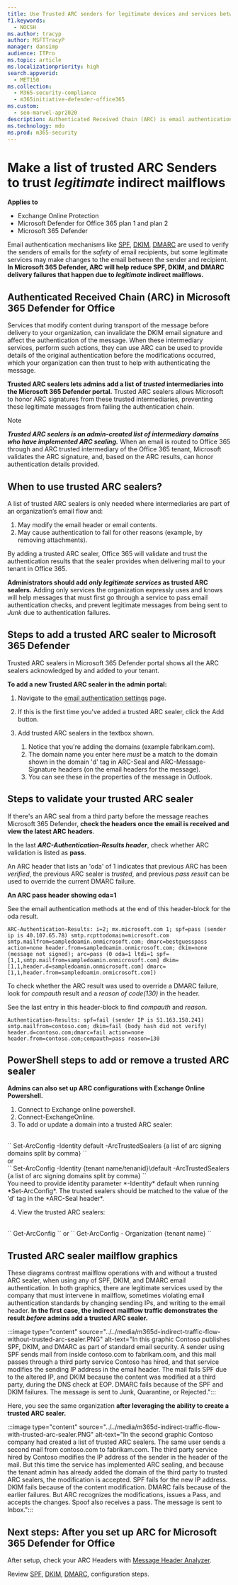 ```yaml
---
title: Use Trusted ARC senders for legitimate devices and services between the sender and receiver
f1.keywords:
  - NOCSH
ms.author: tracyp
author: MSFTTracyP
manager: dansimp
audience: ITPro
ms.topic: article
ms.localizationpriority: high
search.appverid:
  - MET150
ms.collection:
  - M365-security-compliance
  - m365initiative-defender-office365
ms.custom:
  - seo-marvel-apr2020
description: Authenticated Received Chain (ARC) is email authentication that tries to preserve authentication results across devices and any indirect mailflows that come between the sender and recipient. Here's how to make exceptions for your trusted ARC Senders.
ms.technology: mdo
ms.prod: m365-security
---
```


# Make a list of trusted ARC Senders to trust *legitimate* indirect mailflows

**Applies to**

- Exchange Online Protection
- Microsoft Defender for Office 365 plan 1 and plan 2
- Microsoft 365 Defender

Email authentication mechanisms like [SPF](set-up-spf-in-office-365-to-help-prevent-spoofing.md), [DKIM](use-dkim-to-validate-outbound-email.md), [DMARC](use-dmarc-to-validate-email.md) are used to verify the senders of emails for the *safety* of email recipients, but some legitimate services may make changes to the email between the sender and recipient. **In Microsoft 365 Defender, ARC will help reduce SPF, DKIM, and DMARC delivery failures that happen due to *legitimate* indirect mailflows.**

## Authenticated Received Chain (ARC) in Microsoft 365 Defender for Office

Services that modify content during transport of the message before delivery to your organization, can invalidate the DKIM email signature and affect the authentication of the message. When these intermediary services, perform such actions, they can use ARC can be used to provide details of the original authentication before the modifications occurred, which your organization can then trust to help with authenticating the message.  

**Trusted ARC sealers lets admins add a list of *trusted* intermediaries into the Microsoft 365 Defender portal.** Trusted ARC sealers allows Microsoft to honor ARC signatures from these trusted intermediaries, preventing these legitimate messages from failing the authentication chain.

> [!NOTE]
> ***Trusted ARC sealers is an admin-created list of intermediary domains who have implemented ARC sealing.*** When an email is routed to Office 365 through and ARC trusted intermediary of the Office 365 tenant, Microsoft validates the ARC signature, and, based on the ARC results, can honor authentication details provided.

## When to use trusted ARC sealers?

A list of trusted ARC sealers is only needed where intermediaries are part of an organization’s email flow and:

1. May modify the email header or email contents.
2. May cause authentication to fail for other reasons (example, by removing attachments).
 
By adding a trusted ARC sealer, Office 365 will validate and trust the authentication results that the sealer provides when delivering mail to your tenant in Office 365.

**Administrators should add *only legitimate services* as trusted ARC sealers.** Adding only services the organization expressly uses and knows will help messages that must first go through a service to pass email authentication checks, and prevent legitimate messages 
from being sent to *Junk* due to authentication failures.

## Steps to add a trusted ARC sealer to Microsoft 365 Defender

Trusted ARC sealers in Microsoft 365 Defender portal shows all the ARC sealers acknowledged by and added to your tenant.

**To add a new Trusted ARC sealer in the admin portal:**

1. Navigate to the [email authentication settings](https://security.microsoft.com/authentication?viewid=ARC) page.

2. If this is the first time you've added a trusted ARC sealer, click the Add button.
3. Add trusted ARC sealers in the textbox shown.
    1. Notice that you're adding the domains (example fabrikam.com).
    1. The domain name you enter here *must* be a match to the domain shown in the domain 'd' tag in ARC-Seal and ARC-Message-Signature headers (on the email headers for the message).
    1. You can see these in the properties of the message in Outlook.

## Steps to validate your trusted ARC sealer

If there's an ARC seal from a third party before the message reaches Microsoft 365 Defender, **check the headers once the email is received and view the latest ARC headers**.

In the last ***ARC-Authentication-Results header***, check whether ARC validation is listed as **pass**.

An ARC header that lists an 'oda' of 1 indicates that previous ARC has been *verified*, the previous ARC sealer is *trusted*, and previous *pass result* can be used to override the current DMARC failure.

**An ARC pass header showing oda=1**

See the email authentication methods at the end of this header-block for the oda result.

``
ARC-Authentication-Results: i=2; mx.microsoft.com 1; spf=pass (sender ip is
40.107.65.78) smtp.rcpttodomain=microsoft.com
smtp.mailfrom=sampledoamin.onmicrosoft.com; dmarc=bestguesspass action=none
header.from=sampledoamin.onmicrosoft.com; dkim=none (message not signed);
arc=pass (0 oda=1 ltdi=1
spf=[1,1,smtp.mailfrom=sampledoamin.onmicrosoft.com]
dkim=[1,1,header.d=sampledoamin.onmicrosoft.com]
dmarc=[1,1,header.from=sampledoamin.onmicrosoft.com])
``

To check whether the ARC result was used to override a DMARC failure, look for *compauth* result and a *reason of code(130)* in the header.

See the last entry in this header-block to find *compauth* and *reason*.

``
Authentication-Results: spf=fail (sender IP is 51.163.158.241)
smtp.mailfrom=contoso.com; dkim=fail (body hash did not verify)
header.d=contoso.com;dmarc=fail action=none
header.from=contoso.com;compauth=pass reason=130
``

## PowerShell steps to add or remove a trusted ARC sealer

**Admins can also set up ARC configurations with Exchange Online Powershell.**

1. Connect to Exchange online powershell.
2. Connect-ExchangeOnline.
3. To add or update a domain into a trusted ARC sealer:
</br>
``
Set-ArcConfig -Identity default -ArcTrustedSealers {a list of arc signing domains split by comma}
``
</br>or</br>
``
Set-ArcConfig -Identity {tenant name/tenanid}\default -ArcTrustedSealers {a list of arc signing domains split by comma}
``
</br>You need to provide identity parameter *-Identity* default when running *Set-ArcConfig*. The trusted sealers should be matched to the value of the 'd' tag in the *ARC-Seal header*.

4. View the trusted ARC sealers:
</br>
``
Get-ArcConfig
``
or
``
Get-ArcConfig - Organization {tenant name}
``

## Trusted ARC sealer mailflow graphics

These diagrams contrast mailflow operations with and without a trusted ARC sealer, when using any of SPF, DKIM, and DMARC email authentication. In both graphics, there are legitimate services used by the company that must intervene in mailflow, sometimes violating email authentication standards by changing sending IPs, and writing to the email header. **In the first case, the indirect mailflow traffic demonstrates the result *before* admins add a trusted ARC sealer.**

:::image type="content" source="../../media/m365d-indirect-traffic-flow-without-trusted-arc-sealer.PNG" alt-text="In this graphic Contoso publishes SPF, DKIM, and DMARC as part of standard email security. A sender using SPF sends mail from inside contoso.com to fabrikam.com, and this mail passes through a third party service Contoso has hired, and that service modifies the sending IP address in the email header. The mail fails SPF due to the altered IP, and DKIM because the content was modified at a third party, during the DNS check at EOP. DMARC fails because of the SPF and DKIM failures. The message is sent to Junk, Quarantine, or Rejected.":::

Here, you see the same organization **after leveraging the ability to create a trusted ARC sealer.**

:::image type="content" source="../../media/m365d-indirect-traffic-flow-with-trusted-arc-sealer.PNG" alt-text="In the second graphic Contoso company had created a list of trusted ARC sealers. The same user sends a second mail from contoso.com to fabrikam.com. The third party service hired by Contoso modifies the IP address of the sender in the header of the mail. But this time the service has implemented ARC sealing, and because the tenant admin has already added the domain of the third party to trusted ARC sealers, the modification is accepted. SPF fails for the new IP address. DKIM fails because of the content modification. DMARC fails because of the earlier failures. But ARC recognizes the modifications, issues a Pass, and accepts the changes. Spoof also receives a pass. The message is sent to Inbox.":::

## Next steps: After you set up ARC for Microsoft 365 Defender for Office

After setup, check your ARC Headers with [Message Header Analyzer](/connectivity-analyzer/message-header-analyzer).

Review [SPF](set-up-spf-in-office-365-to-help-prevent-spoofing.md), [DKIM](use-dkim-to-validate-outbound-email.md), [DMARC](use-dmarc-to-validate-email.md), configuration steps.
